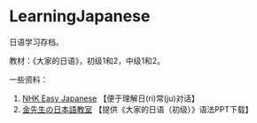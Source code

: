 # LearningJapanese
日语学习存档。

教材：《大家的日语》，初级1和2，中级1和2。

一些资料：
1. [NHK Easy Japanese](https://www.nhk.or.jp/lesson/english/) 【便于理解日(ri)常(ju)对话】
2. [金先生の日本語教室](https://japanstudy.jimdo.com/) 【提供《大家的日语（初级）》语法PPT下载】
